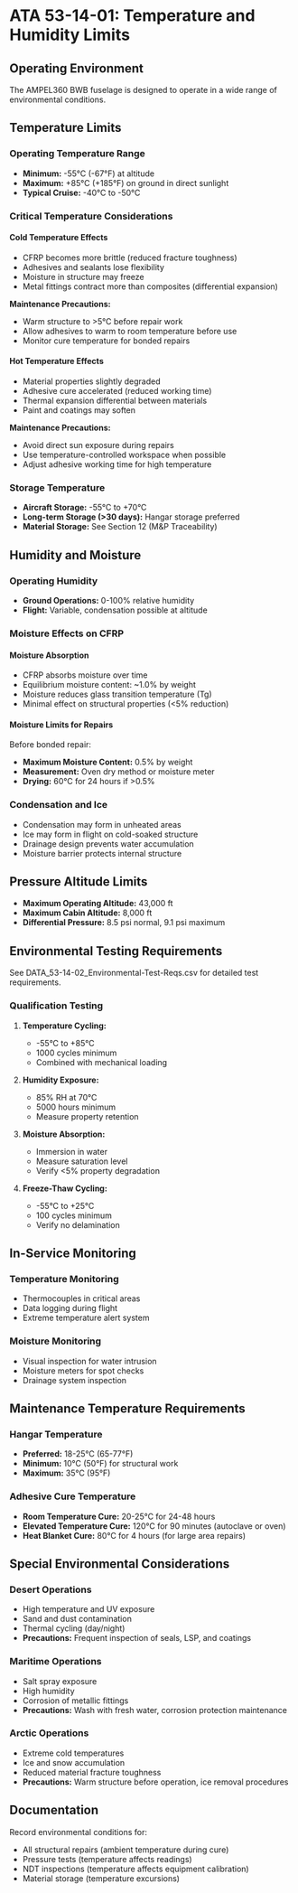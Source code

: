 # ATA 53-14-01: Temperature and Humidity Limits

## Operating Environment
The AMPEL360 BWB fuselage is designed to operate in a wide range of environmental conditions.

## Temperature Limits

### Operating Temperature Range
- **Minimum:** -55°C (-67°F) at altitude
- **Maximum:** +85°C (+185°F) on ground in direct sunlight
- **Typical Cruise:** -40°C to -50°C

### Critical Temperature Considerations

#### Cold Temperature Effects
- CFRP becomes more brittle (reduced fracture toughness)
- Adhesives and sealants lose flexibility
- Moisture in structure may freeze
- Metal fittings contract more than composites (differential expansion)

**Maintenance Precautions:**
- Warm structure to >5°C before repair work
- Allow adhesives to warm to room temperature before use
- Monitor cure temperature for bonded repairs

#### Hot Temperature Effects
- Material properties slightly degraded
- Adhesive cure accelerated (reduced working time)
- Thermal expansion differential between materials
- Paint and coatings may soften

**Maintenance Precautions:**
- Avoid direct sun exposure during repairs
- Use temperature-controlled workspace when possible
- Adjust adhesive working time for high temperature

### Storage Temperature
- **Aircraft Storage:** -55°C to +70°C
- **Long-term Storage (>30 days):** Hangar storage preferred
- **Material Storage:** See Section 12 (M&P Traceability)

## Humidity and Moisture

### Operating Humidity
- **Ground Operations:** 0-100% relative humidity
- **Flight:** Variable, condensation possible at altitude

### Moisture Effects on CFRP

#### Moisture Absorption
- CFRP absorbs moisture over time
- Equilibrium moisture content: ~1.0% by weight
- Moisture reduces glass transition temperature (Tg)
- Minimal effect on structural properties (<5% reduction)

#### Moisture Limits for Repairs
Before bonded repair:
- **Maximum Moisture Content:** 0.5% by weight
- **Measurement:** Oven dry method or moisture meter
- **Drying:** 60°C for 24 hours if >0.5%

### Condensation and Ice
- Condensation may form in unheated areas
- Ice may form in flight on cold-soaked structure
- Drainage design prevents water accumulation
- Moisture barrier protects internal structure

## Pressure Altitude Limits
- **Maximum Operating Altitude:** 43,000 ft
- **Maximum Cabin Altitude:** 8,000 ft
- **Differential Pressure:** 8.5 psi normal, 9.1 psi maximum

## Environmental Testing Requirements
See DATA_53-14-02_Environmental-Test-Reqs.csv for detailed test requirements.

### Qualification Testing
1. **Temperature Cycling:**
   - -55°C to +85°C
   - 1000 cycles minimum
   - Combined with mechanical loading

2. **Humidity Exposure:**
   - 85% RH at 70°C
   - 5000 hours minimum
   - Measure property retention

3. **Moisture Absorption:**
   - Immersion in water
   - Measure saturation level
   - Verify <5% property degradation

4. **Freeze-Thaw Cycling:**
   - -55°C to +25°C
   - 100 cycles minimum
   - Verify no delamination

## In-Service Monitoring

### Temperature Monitoring
- Thermocouples in critical areas
- Data logging during flight
- Extreme temperature alert system

### Moisture Monitoring
- Visual inspection for water intrusion
- Moisture meters for spot checks
- Drainage system inspection

## Maintenance Temperature Requirements

### Hangar Temperature
- **Preferred:** 18-25°C (65-77°F)
- **Minimum:** 10°C (50°F) for structural work
- **Maximum:** 35°C (95°F)

### Adhesive Cure Temperature
- **Room Temperature Cure:** 20-25°C for 24-48 hours
- **Elevated Temperature Cure:** 120°C for 90 minutes (autoclave or oven)
- **Heat Blanket Cure:** 80°C for 4 hours (for large area repairs)

## Special Environmental Considerations

### Desert Operations
- High temperature and UV exposure
- Sand and dust contamination
- Thermal cycling (day/night)
- **Precautions:** Frequent inspection of seals, LSP, and coatings

### Maritime Operations
- Salt spray exposure
- High humidity
- Corrosion of metallic fittings
- **Precautions:** Wash with fresh water, corrosion protection maintenance

### Arctic Operations
- Extreme cold temperatures
- Ice and snow accumulation
- Reduced material fracture toughness
- **Precautions:** Warm structure before operation, ice removal procedures

## Documentation
Record environmental conditions for:
- All structural repairs (ambient temperature during cure)
- Pressure tests (temperature affects readings)
- NDT inspections (temperature affects equipment calibration)
- Material storage (temperature excursions)
